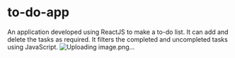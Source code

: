 # to-do-app
An application developed using ReactJS to make a to-do list. It can add and delete the tasks as required. It filters the completed and uncompleted tasks using JavaScript.
![Uploading image.png…]()
